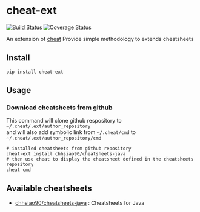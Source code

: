 # cheat-ext
[![Build Status](https://travis-ci.org/chhsiao90/cheat-ext.svg?branch=master)](https://travis-ci.org/chhsiao90/cheat-ext)
[![Coverage Status](https://coveralls.io/repos/github/chhsiao90/cheat-ext/badge.svg?branch=master)](https://coveralls.io/github/chhsiao90/cheat-ext?branch=master)
  
An extension of [cheat](https://github.com/chrisallenlane/cheat)
Provide simple methodology to extends cheatsheets

## Install
```
pip install cheat-ext
```

## Usage

### Download cheatsheets from github
This command will clone github respository to ```~/.cheat/.ext/author_repository```  
and will also add symbolic link from ```~/.cheat/cmd``` to ```~/.cheat/.ext/author_repository/cmd```

```
# installed cheatsheets from github repository
cheat-ext install chhsiao90/cheatsheets-java
# then use cheat to display the cheatsheet defined in the cheatsheets repository
cheat cmd
```

## Available cheatsheets
- [chhsiao90/cheatsheets-java](https://github.com/chhsiao90/cheatsheets-java) : Cheatsheets for Java
